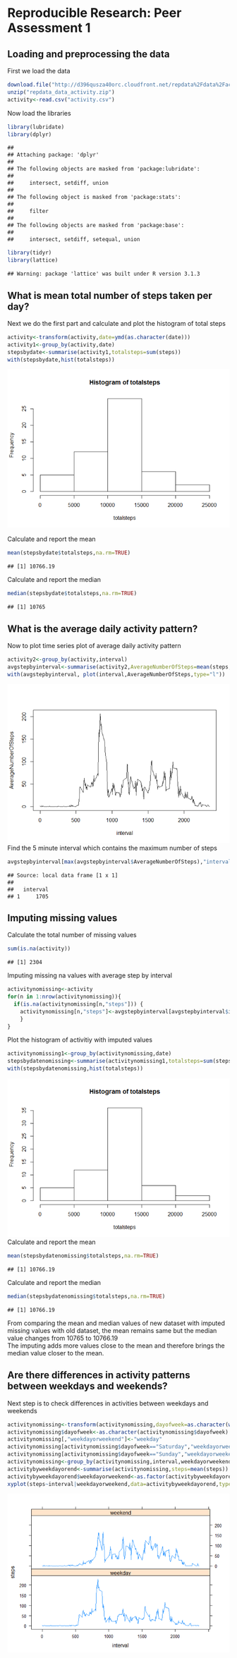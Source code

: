 # Reproducible Research: Peer Assessment 1


## Loading and preprocessing the data
First we load the data

```r
download.file("http://d396qusza40orc.cloudfront.net/repdata%2Fdata%2Factivity.zip","repdata_data_activity.zip")
unzip("repdata_data_activity.zip")
activity<-read.csv("activity.csv")
```
Now load the libraries 

```r
library(lubridate)
library(dplyr)
```

```
## 
## Attaching package: 'dplyr'
## 
## The following objects are masked from 'package:lubridate':
## 
##     intersect, setdiff, union
## 
## The following object is masked from 'package:stats':
## 
##     filter
## 
## The following objects are masked from 'package:base':
## 
##     intersect, setdiff, setequal, union
```

```r
library(tidyr)
library(lattice)
```

```
## Warning: package 'lattice' was built under R version 3.1.3
```

## What is mean total number of steps taken per day?
Next we do the first part and calculate and plot the histogram of total steps 

```r
activity<-transform(activity,date=ymd(as.character(date)))
activity1<-group_by(activity,date)
stepsbydate<-summarise(activity1,totalsteps=sum(steps))
with(stepsbydate,hist(totalsteps))
```

![](PA1_template_files/figure-html/unnamed-chunk-3-1.png) 
    
Calculate and report the mean

```r
mean(stepsbydate$totalsteps,na.rm=TRUE)
```

```
## [1] 10766.19
```
Calculate and report the median

```r
median(stepsbydate$totalsteps,na.rm=TRUE)
```

```
## [1] 10765
```


## What is the average daily activity pattern?
Now to plot time series plot of average daily activity pattern

```r
activity2<-group_by(activity,interval)
avgstepbyinterval<-summarise(activity2,AverageNumberOfSteps=mean(steps,na.rm=TRUE))
with(avgstepbyinterval, plot(interval,AverageNumberOfSteps,type="l"))
```

![](PA1_template_files/figure-html/unnamed-chunk-6-1.png) 
Find the 5 minute interval which contains the maximum number of steps

```r
avgstepbyinterval[max(avgstepbyinterval$AverageNumberOfSteps),"interval"]
```

```
## Source: local data frame [1 x 1]
## 
##   interval
## 1     1705
```


## Imputing missing values

Calculate the total number of missing values

```r
sum(is.na(activity))
```

```
## [1] 2304
```
Imputing missing na values with average step by interval

```r
activitynomissing<-activity
for(n in 1:nrow(activitynomissing)){
  if(is.na(activitynomissing[n,"steps"])) {
    activitynomissing[n,"steps"]<-avgstepbyinterval[avgstepbyinterval$interval==activitynomissing[n,3],"AverageNumberOfSteps"]
    }
}
```
Plot the histogram of activitiy with imputed values

```r
activitynomissing1<-group_by(activitynomissing,date)
stepsbydatenomissing<-summarise(activitynomissing1,totalsteps=sum(steps))
with(stepsbydatenomissing,hist(totalsteps))
```

![](PA1_template_files/figure-html/unnamed-chunk-10-1.png) 
Calculate and report the mean

```r
mean(stepsbydatenomissing$totalsteps,na.rm=TRUE)
```

```
## [1] 10766.19
```
Calculate and report the median

```r
median(stepsbydatenomissing$totalsteps,na.rm=TRUE)
```

```
## [1] 10766.19
```
From comparing the mean and median values of new dataset with imputed missing values with old dataset, the mean remains same but the median value changes from 10765 to 10766.19  
The imputing adds more values close to the mean and therefore brings the median value closer to the mean. 
## Are there differences in activity patterns between weekdays and weekends?
Next step is to check differences in activities between weekdays and weekends

```r
activitynomissing<-transform(activitynomissing,dayofweek=as.character(weekdays(date)))
activitynomissing$dayofweek<-as.character(activitynomissing$dayofweek)
activitynomissing[,"weekdayorweekend"]<-"weekday"
activitynomissing[activitynomissing$dayofweek=="Saturday","weekdayorweekend"]<-"weekend"
activitynomissing[activitynomissing$dayofweek=="Sunday","weekdayorweekend"]<-"weekend"
activitynomissing<-group_by(activitynomissing,interval,weekdayorweekend)
activitybyweekdayorend<-summarise(activitynomissing,steps=mean(steps))
activitybyweekdayorend$weekdayorweekend<-as.factor(activitybyweekdayorend$weekdayorweekend)
xyplot(steps~interval|weekdayorweekend,data=activitybyweekdayorend,type="l",layout=c(1,2))
```

![](PA1_template_files/figure-html/unnamed-chunk-13-1.png) 
